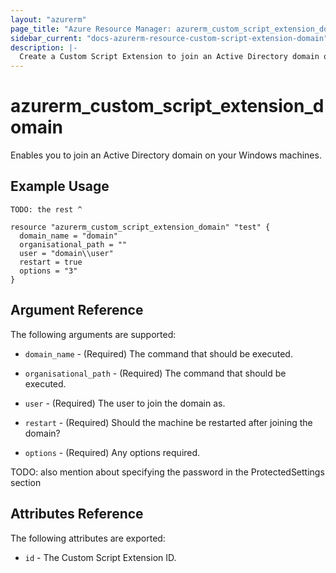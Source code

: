 ```yaml
---
layout: "azurerm"
page_title: "Azure Resource Manager: azurerm_custom_script_extension_domain"
sidebar_current: "docs-azurerm-resource-custom-script-extension-domain"
description: |-
  Create a Custom Script Extension to join an Active Directory domain on Windows.
---
```


# azurerm\_custom\_script\_extension\_domain

Enables you to join an Active Directory domain on your Windows machines.

## Example Usage

```
TODO: the rest ^

resource "azurerm_custom_script_extension_domain" "test" {
  domain_name = "domain"
  organisational_path = ""
  user = "domain\\user"
  restart = true
  options = "3"
}

```
## Argument Reference

The following arguments are supported:

* `domain_name` - (Required) The command that should be executed.

* `organisational_path` - (Required) The command that should be executed.

* `user` - (Required) The user to join the domain as.

* `restart` - (Required) Should the machine be restarted after joining the domain?

* `options` - (Required) Any options required.

TODO: also mention about specifying the password in the ProtectedSettings section

## Attributes Reference

The following attributes are exported:

* `id` - The Custom Script Extension ID.
